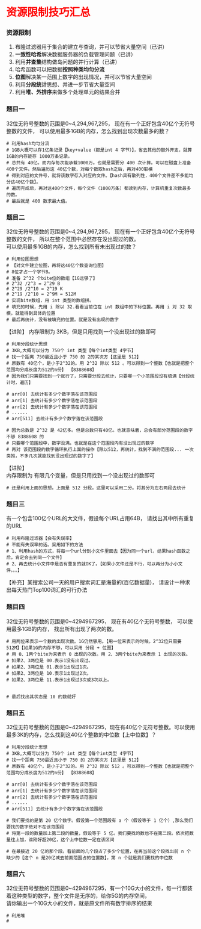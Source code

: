 # <font color="red">**资源限制技巧汇总**</font>

### 资源限制
1. 布隆过滤器用于集合的建立与查询，并可以节省大量空间（已讲）  
2. **一致性哈希**解决数据服务器的负载管理问题（已讲）  
3. 利用**并查集**结构做岛问题的并行计算（已讲）  
4. 哈希函数可以把数据**按照种类均匀分流**  
5. **位图**解决某一范围上数字的出现情况，并可以节省大量空间  
6. 利用**分段统计**思想、并进一步节省大量空间  
7. 利用**堆、外排序**来做多个处理单元的结果合并  



### 题目一
32位无符号整数的范围是0~4,294,967,295， 现在有一个正好包含40亿个无符号整数的文件， 可以使用最多1GB的内存，怎么找到出现次数最多的数？  
```shell
# 利用hash均匀分流
# 1GB大概可以存1亿条记录【key+value（都是int 4 字节）】，省去其他的额外开支，就算 1GB的内存能存 1000万条记录。
# 总共有 40亿。而内存每次能承载1000万。也就是需要分 400 次计算。可以在磁盘上准备400个文件。然后遍历这 40亿个数，对每个数取hash之后，再对400取模
# 得到对应的文件号，就将该数字存入对应的文件。【hash具有散列性，400个文件差不多能均分这40亿个数】。
# 遍历完成后，再对这400个文件，每个文件（1000万条）都读到内存，计算机重复次数最多的数。
# 最后就是 400 数求最大值。
```


### 题目二
32位无符号整数的范围是0~4,294,967,295， 现在有一个正好包含40亿个无符号整数的文件， 所以在整个范围中必然存在没出现过的数。  
可以使用最多1GB的内存，怎么找到所有未出现过的数？  
```shell
# 利用位图思想
# 【对文件建立位图，再将这40亿个数查询位图】
# 8位才占一个字节B。
# 准备 2^32 个bite位的数组【1G远够了】 
# 2^32 /2^3 = 2^29 B
# 2^29 /2^10 = 2^19 K
# 2^19 /2^10 = 2^9M = 512M 
# 实现bite数组，用 int 类型的数组拼。
# 填充的时候，先用 i 除以 32.看看当前位在 int 数组中的下标位置。再用 i 对 32 取模。就能得到具体的位置
# 最后再统计，没有被填充的位置。就是没有出现的数字
```
【进阶】
内存限制为 3KB，但是只用找到一个没出现过的数即可  
```shell
# 利用分段统计思想
# 3KB,大概可以分为 750个 int 类型【每个int类型 4字节】
# 找一个距离 750最近且小于 750 的 2的某次方【这里是 512】
# 原数有 40亿个，是小于2^32的。用 2^32 除以 512 。可以得到一个整数【也就是把整个范围均分成长度为512的n份】 【8388608】
# 因为我们只需要找到一个就行了，只需要分段去统计，只要哪一个小范围段没有填满【分段统计时，遍历】

# arr[0] 去统计有多少个数字落在该范围段
# arr[1] 去统计有多少个数字落在该范围段
# arr[2] 去统计有多少个数字落在该范围段
# ......
# arr[511] 去统计有多少个数字落在该范围段

# 因为总数是 2^32 是 42亿多。但是总数只有40亿。也就意味着，总会有部分范围段的数字不够 8388608 的
# 只要哪个范围段中，数字没满。也就是在这个范围段内有没出现过的数字
# 再对 该范围段的数字循环执行上面的操作【除以512，再统计，找到不满的范围段... 一次类推，不多几次就能找到没出现过的数字了】

```

【进阶】  
内存限制为 有限几个变量，但是只用找到一个没出现过的数即可  
```shell
# 还是利用上面的思想。上面是 512 分段。这里可以采用二分。将其分为左右两段去统计
```


### 题目三
有一个包含100亿个URL的大文件，假设每个URL占用64B， 请找出其中所有重复的URL  

```shell
# 利用布隆过滤器【会有失误率】
# 不能有失误率的话。采用如下的方法
# 1、利用hash的方式，将每一个url分到小文件里面去【因为同一个url，结果hash函数之后，肯定会去到同一个文件】
# 2、再去统计小文件中是否有重复的就OK了。【如果小文件还是不行，可以再分为小小文件。。。】
```
【补充】某搜索公司一天的用户搜索词汇是海量的(百亿数据量)， 请设计一种求出每天热门Top100词汇的可行办法  




### 题目四
32位无符号整数的范围是0~4294967295， 现在有40亿个无符号整数， 可以使用最多1GB的内存， 找出所有出现了两次的数。  
```shell
# 用两位来表示一个数的出现次数。1G仍然够用。【用一位来表示的时候。2^32位只需要 512M】【如果1G的内存不够，可以采用 分段 + 位图】
# 用 0、1两个bite为来表示 0 出现的次数。用 2、3两个bite为来表示 1 出现的次数。
# 如果2、3两位是 00.表示1没有出现过。
# 如果2、3两位是 01.表示1出现过1次。
# 如果2、3两位是 10.表示1出现过2次。
# 如果2、3两位是 11.表示1出现过3次或3次以上。


# 最后找出其状态是 10 的数就好
```



### 题目五
32位无符号整数的范围是0~4294967295，现在有40亿个无符号整数。可以使用最多3K的内存，怎么找到这40亿个整数的中位数【上中位数】？  
```shell
# 利用分段统计思想
# 3KB,大概可以分为 750个 int 类型【每个int类型 4字节】
# 找一个距离 750最近且小于 750 的 2的某次方【这里是 512】
# 原数有 40亿个，是小于2^32的。用 2^32 除以 512 。可以得到一个整数【也就是把整个范围均分成长度为512的n份】 【8388608】

# arr[0] 去统计有多少个数字落在该范围段
# arr[1] 去统计有多少个数字落在该范围段
# arr[2] 去统计有多少个数字落在该范围段
# ......
# arr[511] 去统计有多少个数字落在该范围段

# 我们要找的是第 20 亿个数字。假设第一个范围段有 a 个（假设等于 1 亿个）,那么我们要找的数字绝对不在该范围段
# 将第一段的数量加上第二段的数量，假设等于 5 亿。我们要找的数也不在第二段。依次把数量往上加，谁刚好超20亿，这个上中位数一定在该区间

# 在最接近 20 亿的那个段。看前面的几个段占了多少个位置，在再当前这个段找出前 n 个缺少的【这个 n 是20亿减去前面范围占的位置数】。第 n 个就是我们要找的中位数
```



### 题目六
32位无符号整数的范围是0~4294967295，有一个10G大小的文件，每一行都装着这种类型的数字，整个文件是无序的，给你5G的内存空间，  
请你输出一个10G大小的文件，就是原文件所有数字排序的结果  
```shell
# 利用堆
# 
```